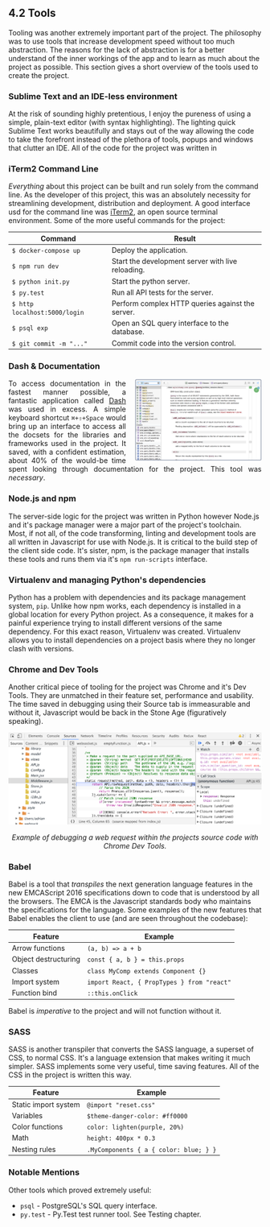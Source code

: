 ## 4.2 Tools
Tooling was another extremely important part of the project. The philosophy was to use tools that increase development speed without too much abstraction. The reasons for the lack of abstraction is for a better understand of the inner workings of the app and to learn as much about the project as possible. This section gives a short overview of the tools used to create the project.

### Sublime Text and an IDE-less environment
At the risk of sounding highly pretentious, I enjoy the pureness of using a simple, plain-text editor (with syntax highlighting). The lighting quick Sublime Text works beautifully and stays out of the way allowing the code to take the forefront instead of the plethora of tools, popups and windows that clutter an IDE. All of the code for the project was written in 

### iTerm2 Command Line
*Everything* about this project can be built and run solely from the command line. As the developer of this project, this was an absolutely necessity for streamlining development, distribution and deployment. A good interface usd for the command line was [iTerm2](http://iterm2.com/), an open source terminal environment. Some of the more useful commands for the project:

|               Command         |          Result         |
|-------------------------------|-------------------------|
| `$ docker-compose up`         | Deploy the application. |
| `$ npm run dev`               | Start the development server with live reloading. |
| `$ python init.py`            | Start the python server.       |
| `$ py.test`                   | Run all API tests for the server. |
| `$ http localhost:5000/login` | Perform complex HTTP queries against the server. |
| `$ psql exp`                  | Open an SQL query interface to the database. |
| `$ git commit -m "..."`        | Commit code into the version control. |

### Dash & Documentation

<img src="assets/dash.png" style="width: 50%; float: right; margin-left: 18px" />

<div style="text-align:justify">To access documentation in the fastest manner possible, a fantastic application called <a href="https://kapeli.com/dash">Dash</a> was used in excess. A simple keyboard shortcut <code>⌘+⇧+Space</code> would bring up an interface to access all the docsets for the libraries and frameworks used in the project. It saved, with a confident estimation, about 40% of the would-be time spent looking through documentation for the project. This tool was <i>necessary</i>.</div>

### Node.js and npm
The server-side logic for the project was written in Python however Node.js and it's package manager were a major part of the project's toolchain. Most, if not all, of the code transforming, linting and development tools are all written in Javascript for use with Node.js. It is critical to the build step of the client side code. It's sister, npm, is the package manager that installs these tools and runs them via it's `npm run-scripts` interface.

### Virtualenv and managing Python's dependencies
Python has a problem with dependencies and its package management system, `pip`. Unlike how npm works, each dependency is installed in a global location for every Python project. As a consequence, it makes for a painful experience trying to install different versions of the same dependency. For this exact reason, Virtualenv was created. Virtualenv allows you to install dependencies on a project basis where they no longer clash with versions.

### Chrome and Dev Tools
Another critical piece of tooling for the project was Chrome and it's Dev Tools. They are unmatched in their feature set, performance and usability. The time saved in debugging using their Source tab is immeasurable and without it, Javascript would be back in the Stone Age (figuratively speaking).

![](assets/devtools.png)
<center><i>Example of debugging a web request within the projects source code with Chrome Dev Tools.</i></center>

### Babel
Babel is a tool that *transpiles* the next generation language features in the new EMCAScript 2016 specifications down to code that is understood by all the browsers. The EMCA is the Javascript standards body who maintains the specifications for the language. Some examples of the new features that Babel enables the client to use (and are seen throughout the codebase):

|Feature|Example|
|---|---|
| Arrow functions | `(a, b) => a + b`|
| Object destructuring | `const { a, b } = this.props` |
| Classes | `class MyComp extends Component {}` |
| Import system | `import React, { PropTypes } from "react"` |
| Function bind | `::this.onClick` |

Babel is *imperative* to the project and will not function without it.

### SASS
SASS is another transpiler that converts the SASS language, a superset of CSS, to normal CSS. It's a language extension that makes writing it much simpler. SASS implements some very useful, time saving features. All of the CSS in the project is written this way.

| Feature | Example |
|---|---|
| Static import system| `@import "reset.css"`|
| Variables | `$theme-danger-color: #ff0000` |
| Color functions | `color: lighten(purple, 20%)` |
| Math | `height: 400px * 0.3` |
| Nesting rules| `.MyComponents { a { color: blue; } }`

### Notable Mentions
Other tools which proved extremely useful:

* `psql` - PostgreSQL's SQL query interface.
* `py.test` - Py.Test test runner tool. See Testing chapter.